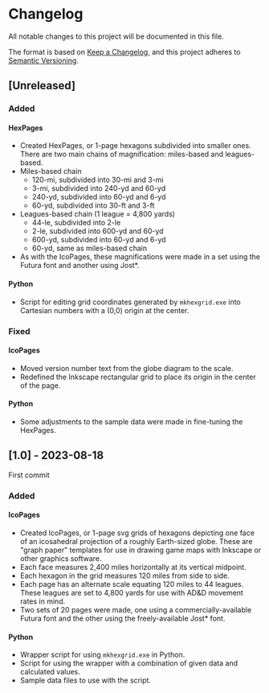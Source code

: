 # Changelog

All notable changes to this project will be documented in this file.

The format is based on [Keep a Changelog](https://keepachangelog.com/en/1.1.0/),
and this project adheres to [Semantic
Versioning](https://semver.org/spec/v2.0.0.html).



## [Unreleased]

### Added

#### HexPages

- Created HexPages, or 1-page hexagons subdivided into smaller ones. There are
  two main chains of magnification: miles-based and leagues-based.
- Miles-based chain
  - 120-mi, subdivided into 30-mi and 3-mi
  - 3-mi, subdivided into 240-yd and 60-yd
  - 240-yd, subdivided into 60-yd and 6-yd
  - 60-yd, subdivided into 30-ft and 3-ft
- Leagues-based chain (1 league = 4,800 yards)
  - 44-le, subdivided into 2-le
  - 2-le, subdivided into 600-yd and 60-yd
  - 600-yd, subdivided into 60-yd and 6-yd
  - 60-yd, same as miles-based chain
- As with the IcoPages, these magnifications were made in a set using the Futura
  font and another using Jost*.

#### Python

- Script for editing grid coordinates generated by `mkhexgrid.exe` into
  Cartesian numbers with a (0,0) origin at the center.

### Fixed

#### IcoPages

- Moved version number text from the globe diagram to the scale.
- Redefined the Inkscape rectangular grid to place its origin in the center of
  the page.

#### Python

- Some adjustments to the sample data were made in fine-tuning the HexPages.



## [1.0] - 2023-08-18

First commit

### Added

#### IcoPages

- Created IcoPages, or 1-page svg grids of hexagons depicting one face of an
  icosahedral projection of a roughly Earth-sized globe. These are "graph paper"
  templates for use in drawing game maps with Inkscape or other graphics
  software.
- Each face measures 2,400 miles horizontally at its vertical midpoint.
- Each hexagon in the grid measures 120 miles from side to side.
- Each page has an alternate scale equating 120 miles to 44 leagues. These
  leagues are set to 4,800 yards for use with AD&D movement rates in mind.
- Two sets of 20 pages were made, one using a commercially-available Futura font
  and the other using the freely-available Jost* font.

#### Python

- Wrapper script for using `mkhexgrid.exe` in Python.
- Script for using the wrapper with a combination of given data and calculated
  values.
- Sample data files to use with the script.
